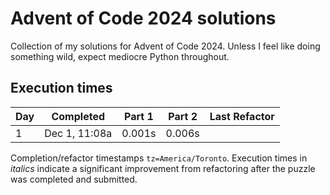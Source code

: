 # Advent of Code 2024 solutions

Collection of my solutions for Advent of Code 2024. Unless I feel like doing something wild, expect mediocre Python throughout.

## Execution times

| Day  | Completed      | Part 1 | Part 2   | Last Refactor |
|------|----------------|--------|----------|------|
| 1    | Dec 1, 11:08a   | 0.001s | 0.006s |  |


Completion/refactor timestamps `tz=America/Toronto`. Execution times in *italics* indicate a significant improvement from refactoring after the puzzle was completed and submitted.
